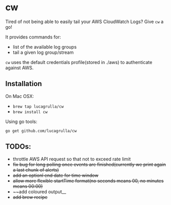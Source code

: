 # cw

Tired of not being able to easily tail your AWS CloudWatch Logs? Give `cw` a go!

It provides commands for:

* list of the available log groups
* tail a given log group/stream

`cw` uses the default credentials profile(stored in ./aws) to authenticate against AWS.
 
## Installation

On Mac OSX:

* `brew tap lucagrulla/cw`
* `brew install cw`

Using go tools:

`go get github.com/lucagrulla/cw`

## TODOs:

* throttle AWS API request so that not to exceed rate limit
* ~~fix bug for long polling once events are finished(currently we print again a last chunk of alerts)~~
* ~~add an optionl end date for time window~~
* ~~allow more flexible startTime format(no seconds means 00, no minutes means 00:00)~~
* ~~add coloured output__
* ~~add brew recipe~~
